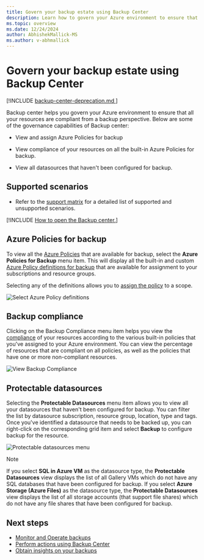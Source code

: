 ```yaml
---
title: Govern your backup estate using Backup Center
description: Learn how to govern your Azure environment to ensure that all your resources are compliant from a backup perspective with Backup Center.
ms.topic: overview
ms.date: 12/24/2024
author: AbhishekMallick-MS
ms.author: v-abhmallick
---
```


# Govern your backup estate using Backup Center

[!INCLUDE [backup-center-deprecation.md ](../../includes/backup-center-deprecation.md )]

Backup center helps you govern your Azure environment to ensure that all your resources are compliant from a backup perspective. Below are some of the governance capabilities of Backup center:

* View and assign Azure Policies for backup

* View compliance of your resources on all the built-in Azure Policies for backup.

* View all datasources that haven't been configured for backup.

## Supported scenarios

* Refer to the [support matrix](backup-center-support-matrix.md) for a detailed list of supported and unsupported scenarios.

[!INCLUDE [How to open the Backup center.](../../includes/backup-center-open-console.md)]


## Azure Policies for backup

To view all the [Azure Policies](../governance/policy/overview.md) that are available for backup, select the **Azure Policies for Backup** menu item. This will display all the built-in and custom [Azure Policy definitions for backup](policy-reference.md) that are available for assignment to your subscriptions and resource groups.

Selecting any of the definitions allows you to [assign the policy](../governance/policy/tutorials/create-and-manage.md#assign-a-policy) to a scope.

![Select Azure Policy definitions](./media/backup-center-govern-environment/azure-policy-definitions.png)

## Backup compliance

Clicking on the Backup Compliance menu item helps you view the [compliance](../governance/policy/how-to/get-compliance-data.md) of your resources according to the various built-in policies that you've assigned to your Azure environment. You can view the percentage of resources that are compliant on all policies, as well as the policies that have one or more non-compliant resources.

![View Backup Compliance](./media/backup-center-govern-environment/azure-policy-compliance.png)

## Protectable datasources

Selecting the **Protectable Datasources** menu item allows you to view all your datasources that haven't been configured for backup. You can filter the list by datasource subscription, resource group, location, type and tags. Once you've identified a datasource that needs to be backed up, you can right-click on the corresponding grid item and select **Backup** to configure backup for the resource.

![Protectable datasources menu](./media/backup-center-govern-environment/protectable-datasources.png)

> [!NOTE]
> If you select **SQL in Azure VM** as the datasource type, the **Protectable Datasources** view displays the list of all Gallery VMs which do not have any SQL databases that have been configured for backup.
> If you select **Azure Storage (Azure Files)** as the datasource type, the **Protectable Datasources** view displays the list of all storage accounts (that support file shares) which do not have any file shares that have been configured for backup.


## Next steps

* [Monitor and Operate backups](backup-center-monitor-operate.md)
* [Perform actions using Backup Center](backup-center-actions.md)
* [Obtain insights on your backups](backup-center-obtain-insights.md)